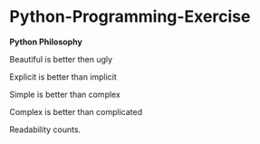 # Python-Programming-Exercise

**Python Philosophy**

Beautiful is better then ugly

Explicit is better than implicit 

Simple is better than complex

Complex is better than complicated

Readability counts.
